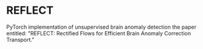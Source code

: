 # REFLECT
PyTorch implementation of unsupervised  brain anomaly detection the paper entitled: "REFLECT: Rectified Flows for Efficient Brain Anomaly Correction Transport."
